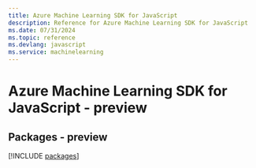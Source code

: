 ```yaml
---
title: Azure Machine Learning SDK for JavaScript
description: Reference for Azure Machine Learning SDK for JavaScript
ms.date: 07/31/2024
ms.topic: reference
ms.devlang: javascript
ms.service: machinelearning
---
```

# Azure Machine Learning SDK for JavaScript - preview
## Packages - preview
[!INCLUDE [packages](machine-learning-index.md)]